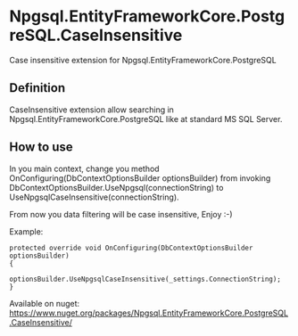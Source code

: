 # Npgsql.EntityFrameworkCore.PostgreSQL.CaseInsensitive
Case insensitive extension for Npgsql.EntityFrameworkCore.PostgreSQL

## Definition

CaseInsensitive extension allow searching in Npgsql.EntityFrameworkCore.PostgreSQL like at standard MS SQL Server.

## How to use

In you main context, change you method OnConfiguring(DbContextOptionsBuilder optionsBuilder) from invoking 
DbContextOptionsBuilder.UseNpgsql(connectionString) to UseNpgsqlCaseInsensitive(connectionString). 

From now you data filtering will be case insensitive, Enjoy :-) 

Example:
```
protected override void OnConfiguring(DbContextOptionsBuilder optionsBuilder)
{
    optionsBuilder.UseNpgsqlCaseInsensitive(_settings.ConnectionString);
}

```

Available on nuget:  
https://www.nuget.org/packages/Npgsql.EntityFrameworkCore.PostgreSQL.CaseInsensitive/
